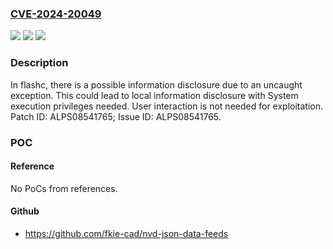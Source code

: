 ### [CVE-2024-20049](https://cve.mitre.org/cgi-bin/cvename.cgi?name=CVE-2024-20049)
![](https://img.shields.io/static/v1?label=Product&message=MT2713%2C%20MT2737%2C%20MT6781%2C%20MT6789%2C%20MT6835%2C%20MT6855%2C%20MT6879%2C%20MT6880%2C%20MT6886%2C%20MT6890%2C%20MT6895%2C%20MT6980%2C%20MT6983%2C%20MT6985%2C%20MT6989%2C%20MT6990%2C%20MT8167%2C%20MT8168%2C%20MT8173%2C%20MT8175%2C%20MT8188%2C%20MT8195%2C%20MT8321%2C%20MT8362A%2C%20MT8365%2C%20MT8385%2C%20MT8390%2C%20MT8395%2C%20MT8666%2C%20MT8667%2C%20MT8673%2C%20MT8765%2C%20MT8766%2C%20MT8768%2C%20MT8781%2C%20MT8786%2C%20MT8788%2C%20MT8789%2C%20MT8791%2C%20MT8791T%2C%20MT8796%2C%20MT8797%2C%20MT8798&color=blue)
![](https://img.shields.io/static/v1?label=Version&message=%3D%20Android%2012.0%2C%2013.0%20%2F%20OpenWrt%2019.07%2C%2021.02%20%2F%20Yocto%203.3%20%2F%20RDK-B%2022Q3%20&color=brighgreen)
![](https://img.shields.io/static/v1?label=Vulnerability&message=Information%20Disclosure&color=brighgreen)

### Description

In flashc, there is a possible information disclosure due to an uncaught exception. This could lead to local information disclosure with System execution privileges needed. User interaction is not needed for exploitation. Patch ID: ALPS08541765; Issue ID: ALPS08541765.

### POC

#### Reference
No PoCs from references.

#### Github
- https://github.com/fkie-cad/nvd-json-data-feeds

